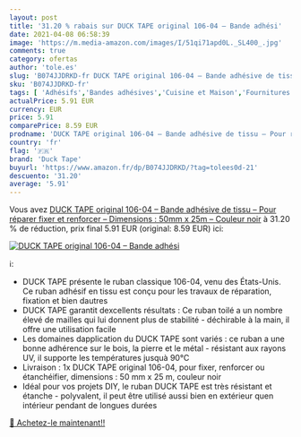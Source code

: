 ```yaml
---
layout: post
title: '31.20 % rabais sur DUCK TAPE original 106-04 – Bande adhési'
date: 2021-04-08 06:58:39
image: 'https://m.media-amazon.com/images/I/51qi71apd0L._SL400_.jpg'
comments: true
category: ofertas
author: 'tole.es'
slug: 'B074JJDRKD-fr DUCK TAPE original 106-04 – Bande adhésive de tissu – Pour...'
sku: 'B074JJDRKD-fr'
tags: [ 'Adhésifs','Bandes adhésives','Cuisine et Maison','Fournitures de loisirs créatifs','Loisirs Créatifs','duck tape', ]
actualPrice: 5.91 EUR
currency: EUR
price: 5.91
comparePrice: 8.59 EUR
prodname: 'DUCK TAPE original 106-04 – Bande adhésive de tissu – Pour réparer  fixer et renforcer – Dimensions : 50mm x 25m – Couleur noir'
country: 'fr'
flag: '🇫🇷'
brand: 'Duck Tape'
buyurl: 'https://www.amazon.fr/dp/B074JJDRKD/?tag=tolees0d-21'
descuento: '31.20'
average: '5.91'
---
```


Vous avez [DUCK TAPE original 106-04 – Bande adhésive de tissu – Pour réparer  fixer et renforcer – Dimensions : 50mm x 25m – Couleur noir](https://www.amazon.fr/dp/B074JJDRKD/?tag=tolees0d-21)  à  31.20 % de réduction, prix final  5.91 EUR (original: 8.59 EUR) ici:

[![DUCK TAPE original 106-04 – Bande adhési](https://m.media-amazon.com/images/I/51qi71apd0L._SL400_.jpg)](https://www.amazon.fr/dp/B074JJDRKD/?tag=tolees0d-21)

ℹ️:

- DUCK TAPE présente le ruban classique 106-04, venu des États-Unis. Ce ruban adhésif en tissu est conçu pour les travaux de réparation, fixation et bien dautres
- DUCK TAPE garantit dexcellents résultats : Ce ruban toilé a un nombre élevé de mailles qui lui donnent plus de stabilité - déchirable à la main, il offre une utilisation facile
- Les domaines dapplication du DUCK TAPE sont variés : ce ruban a une bonne adhérence sur le bois, la pierre et le métal - résistant aux rayons UV, il supporte les températures jusquà 90°C
- Livraison : 1x DUCK TAPE original 106-04, pour fixer, renforcer ou étanchéifier, dimensions : 50 mm x 25 m, couleur noir
- Idéal pour vos projets DIY, le ruban DUCK TAPE est très résistant et étanche - polyvalent, il peut être utilisé aussi bien en extérieur quen intérieur pendant de longues durées

[🛒 Achetez-le maintenant!!](https://www.amazon.fr/dp/B074JJDRKD/?tag=tolees0d-21)
